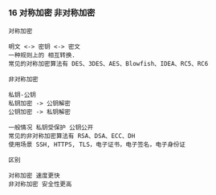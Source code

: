 ### 16 对称加密 非对称加密

```
对称加密

明文 <-> 密钥 <-> 密文
一种规则上的 相互转换.
常见的对称加密算法有 DES、3DES、AES、Blowfish、IDEA、RC5、RC6
```

```
非对称加密

私钥-公钥
私钥加密 -> 公钥解密
公钥加密 -> 私钥解密

一般情况 私钥受保护 公钥公开
常见的非对称加密算法有 RSA、DSA、ECC、DH
使用场景 SSH, HTTPS, TLS，电子证书，电子签名，电子身份证
```

```
区别

对称加密 速度更快
非对称加密 安全性更高
```
